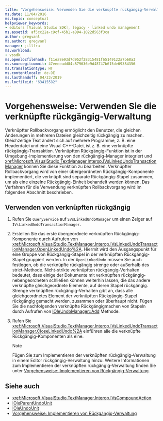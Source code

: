 ```yaml
---
title: 'Vorgehensweise: Verwenden Sie die verknüpfte rückgängig-Verwaltung | Microsoft-Dokumentation'
ms.date: 11/04/2016
ms.topic: conceptual
helpviewer_keywords:
- editors [Visual Studio SDK], legacy - linked undo management
ms.assetid: af5cc22a-c9cf-45b1-a894-1022d563f3ca
author: gregvanl
ms.author: gregvanl
manager: jillfra
ms.workload:
- vssdk
ms.openlocfilehash: f11ea8e93d7d952f28315481f65149122a7b68a3
ms.sourcegitcommit: 47eeeeadd84c879636e9d48747b615de69384356
ms.translationtype: HT
ms.contentlocale: de-DE
ms.lasthandoff: 04/23/2019
ms.locfileid: "63415582"
---
```

# <a name="how-to-use-linked-undo-management"></a>Vorgehensweise: Verwenden Sie die verknüpfte rückgängig-Verwaltung
Verknüpfter Rollbackvorgang ermöglicht den Benutzer, die gleichen Änderungen in mehreren Dateien gleichzeitig rückgängig zu machen. Gleichzeitige Text ändert sich auf mehrere Programme, z. B. eine Headerdatei und eine Visual C++-Datei, ist z. B. eine verknüpfte rückgängig-Transaktion. Verknüpften Rückgängig-Funktion ist in der Umgebung-Implementierung von den rückgängig-Manager integriert und <xref:Microsoft.VisualStudio.TextManager.Interop.IVsLinkedUndoTransactionManager> können Sie diese Funktion zu bearbeiten. Verknüpfter Rollbackvorgang wird von einer übergeordneten Rückgängig-Komponente implementiert, die verknüpft sind separate Rückgängig-Stapel zusammen, um als eine einzelne Rückgängig-Einheit behandelt werden können. Das Verfahren für die Verwendung verknüpften Rollbackvorgang wird im folgenden Abschnitt beschrieben.

## <a name="to-use-linked-undo"></a>Verwenden von verknüpften rückgängig

1. Rufen Sie `QueryService` auf `SVsLinkedUndoManager` um einen Zeiger auf `IVsLinkedUndoTransactionManager`.

2. Erstellen Sie das erste übergeordnete verknüpften Rückgängig-Komponente durch Aufrufen von <xref:Microsoft.VisualStudio.TextManager.Interop.IVsLinkedUndoTransactionManager.OpenLinkedUndo%2A>. Hiermit wird den Ausgangspunkt für eine Gruppe von Rückgängig-Stapel in der verknüpften Rückgängig-Stapel gruppiert werden. In der `OpenLinkedUndo` müssen Sie auch festlegen, ob die verknüpfte rückgängig strenge oder außerhalb des strict-Methode. Nicht-strikte verknüpften rückgängig-Verhalten bedeutet, dass einige der Dokumente mit verknüpften rückgängig-nebengeordneten schließen können weiterhin lassen, die das andere verknüpfte gleichgeordnete Elemente, auf deren Stapel rückgängig. Strenge verknüpften rückgängig-Verhalten gibt an, dass alle gleichgeordnetes Element der verknüpften Rückgängig-Stapel rückgängig gemacht werden, zusammen oder überhaupt nicht. Fügen Sie die nachfolgenden verknüpfte Rückgängigmachen von Stapeln durch Aufrufen von [IOleUndoManager::Add](/windows/desktop/api/ocidl/nf-ocidl-ioleundomanager-add) Methode.

3. Rufen Sie <xref:Microsoft.VisualStudio.TextManager.Interop.IVsLinkedUndoTransactionManager.CloseLinkedUndo%2A> einführen alle die verknüpfte Rückgängig-Komponenten als eine.

    > [!NOTE]
    > Fügen Sie zum Implementieren der verknüpften rückgängig-Verwaltung in einem Editor rückgängig-Verwaltung hinzu. Weitere Informationen zum Implementieren der verknüpften rückgängig-Verwaltung finden Sie unter [Vorgehensweise: Implementieren von Rückgängig-Verwaltung](../extensibility/how-to-implement-undo-management.md).

## <a name="see-also"></a>Siehe auch
- <xref:Microsoft.VisualStudio.TextManager.Interop.IVsCompoundAction>
- [IOleParentUndoUnit](/windows/desktop/api/ocidl/nn-ocidl-ioleparentundounit)
- [IOleUndoUnit](/windows/desktop/api/ocidl/nn-ocidl-ioleundounit)
- [Vorgehensweise: Implementieren von Rückgängig-Verwaltung](../extensibility/how-to-implement-undo-management.md)